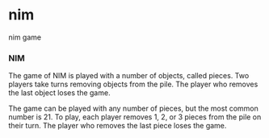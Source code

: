 # nim
nim game



### NIM

The game of NIM is played with a number of objects, called pieces. Two players take turns removing objects from the pile. The player who removes the last object loses the game. 

The game can be played with any number of pieces, but the most common number is 21. To play, each player removes 1, 2, or 3 pieces from the pile on their turn. The player who removes the last piece loses the game.

